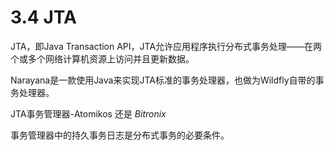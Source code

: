 # 3.4 JTA

JTA，即Java Transaction API，JTA允许应用程序执行分布式事务处理——在两个或多个网络计算机资源上访问并且更新数据。



Narayana是一款使用Java来实现JTA标准的事务处理器，也做为Wildfly自带的事务处理器。



JTA事务管理器-Atomikos 还是 *Bitronix*



事务管理器中的持久事务日志是分布式事务的必要条件。